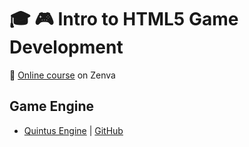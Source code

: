 # :mortar_board: :video_game: Intro to HTML5 Game Development

:link: [Online course][course] on Zenva

## Game Engine

- [Quintus Engine](http://www.html5quintus.com/) | [GitHub](https://github.com/cykod/Quintus)

[course]: https://academy.zenva.com/course/intro-to-html5-game-development/

